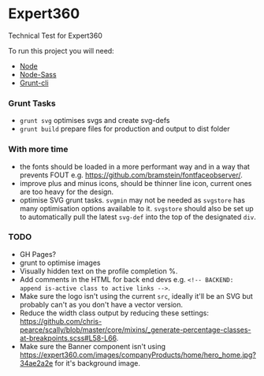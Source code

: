 # Expert360
Technical Test for Expert360

To run this project you will need:
- [Node](http://nodejs.org/)
- [Node-Sass](https://npmjs.org/package/node-sass)
- [Grunt-cli](http://gruntjs.com/)

### Grunt Tasks

- `grunt svg` optimises svgs and create svg-defs
- `grunt build` prepare files for production and output to dist folder

### With more time
- the fonts should be loaded in a more performant way and in a way that prevents FOUT e.g. <https://github.com/bramstein/fontfaceobserver/>.
- improve plus and minus icons, should be thinner line icon, current ones are too heavy for the design.
- optimise SVG grunt tasks. `svgmin` may not be needed as `svgstore` has many optimisation options available to it. `svgstore` should also be set up to automatically pull the latest `svg-def` into the top of the designated `div`.

### TODO
- GH Pages?
- grunt to optimise images
- Visually hidden text on the profile completion %.
- Add comments in the HTML for back end devs e.g. `<!-- BACKEND: append is-active class to active links -->`.
- Make sure the logo isn't using the current `src`, ideally it'll be an SVG but probably can't as you don't have a vector version.
- Reduce the width class output by reducing these settings: <https://github.com/chris-pearce/scally/blob/master/core/mixins/_generate-percentage-classes-at-breakpoints.scss#L58-L66>.
- Make sure the Banner component isn't using <https://expert360.com/images/companyProducts/home/hero_home.jpg?34ae2a2e> for it's background image.